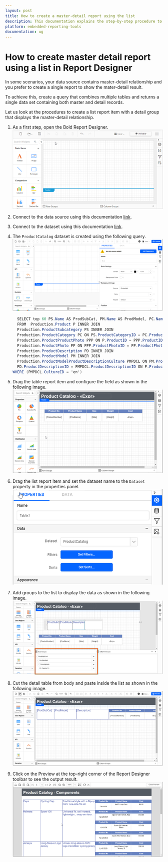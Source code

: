 ```yaml
---
layout: post
title: How to create a master-detail report using the list
description: This documentation explains the step-by-step procedure to create master-detail report using list in Bold Reports Designer
platform: embedded-reporting-tools
documentation: ug
---
```


# How to create master detail report using a list in Report Designer

In some scenarios, your data source contains master-detail relationship and you prefer to create a single report to show the mater-detail result.

To achieve this, create a query that combines multiple tables and returns a single data set containing both master and detail records.

Let us look at the procedures to create a list report item with a detail group that displays the master-detail relationship.

1. As a first step, open the Bold Report Designer.
![Bold reports designer](/static/assets/on-premise/images/report-designer/how-to/master-details-nested-item/bold-reports-designer.png '#width=400px')

2. Connect to the data source using this documentation [link](./../../manage-data/datasource/).

3. Connect to the dataset using this documentation [link](./../../manage-data/dataset/).

4. The `ProductCatalog` dataset is created using the following query.
![ProductCatalog dataset](/static/assets/on-premise/images/report-designer/how-to/master-details-nested-item/datasource-connection.gif)

    ```csharp
      SELECT top 60 PS.Name AS ProdSubCat, PM.Name AS ProdModel, PC.Name AS ProdCat, PD.Description, PP.LargePhoto,P.Name AS ProdName,P.ProductNumber, P.Color, P.Size, P.Weight, P.StandardCost,P.Style,P.Class, P.ListPrice
      FROM  Production.Product P INNER JOIN
      Production.ProductSubcategory PS INNER JOIN
      Production.ProductCategory PC ON PS.ProductCategoryID = PC.ProductCategoryID ON P.ProductSubcategoryID = PS.ProductSubcategoryID INNER JOIN
      Production.ProductProductPhoto PPP ON P.ProductID = PPP.ProductID INNER JOIN
      Production.ProductPhoto PP ON PPP.ProductPhotoID = PP.ProductPhotoID LEFT OUTER JOIN
      Production.ProductDescription PD INNER JOIN
      Production.ProductModel PM INNER JOIN
      Production.ProductModelProductDescriptionCulture PMPDCL ON PM.ProductModelID = PMPDCL.ProductModelID ON
      PD.ProductDescriptionID = PMPDCL.ProductDescriptionID ON P.ProductModelID = PM.ProductModelID
    WHERE (PMPDCL.CultureID = 'en')
    ```
5. Drag the table report item and configure the field as shown in the following image.
![Detail table design](/static/assets/on-premise/images/report-designer/how-to/master-details-nested-item/list-detail-table.png '#width=550px')

6. Drag the list report item and set the dataset name to the `Dataset` property in the properties panel.
![Master table design](/static/assets/on-premise/images/report-designer/how-to/master-details-nested-item/assign-dataset-list.png '#width=350px')

7. Add groups to the list to display the data as shown in the following image.
![Master table design](/static/assets/on-premise/images/report-designer/how-to/master-details-nested-item/initail-list-design.png '#width=600px')

8. Cut the detail table from body and paste inside the list as shown in the following image.
![Master table design](/static/assets/on-premise/images/report-designer/how-to/master-details-nested-item/final-list-design.png '#width=600px')

9. Click on the Preview at the top-right corner of the Report Designer toolbar to see the output result.
![Output](/static/assets/on-premise/images/report-designer/how-to/master-details-nested-item/output-list.png '#width=600px')